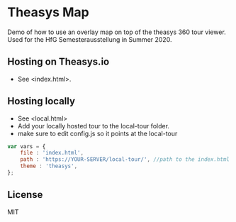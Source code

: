 # Theasys Map

Demo of how to use an overlay map on top of the theasys 360 tour viewer.  
Used for the HfG Semesterausstellung in Summer 2020.  

## Hosting on Theasys.io

- See <index.html>.

## Hosting locally

- See <local.html>
- Add your locally hosted tour to the local-tour folder.
- make sure to edit config.js so it points at the local-tour

```js
var vars = {
    file : 'index.html',
    path : 'https://YOUR-SERVER/local-tour/', //path to the index.html
    theme : 'theasys',
};
```

## License

MIT